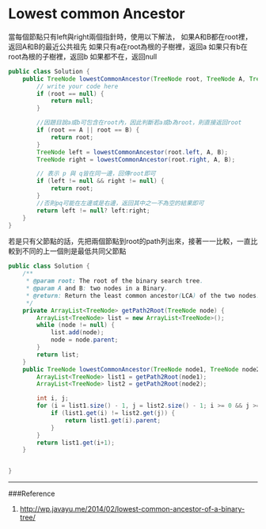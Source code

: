 # Lowest common Ancestor

當每個節點只有left與right兩個指針時，使用以下解法，
如果A和B都在root裡，返回A和B的最近公共祖先
如果只有a在root為根的子樹裡，返回a
如果只有b在root為根的子樹裡，返回b
如果都不在，返回null
```java
public class Solution {
    public TreeNode lowestCommonAncestor(TreeNode root, TreeNode A, TreeNode B) {
        // write your code here
        if (root == null) {
            return null;
        }

        //因題目說a或b可包含在root內，因此判斷若a或b為root，則直接返回root
        if (root == A || root == B) {
            return root;
        }
        TreeNode left = lowestCommonAncestor(root.left, A, B);
        TreeNode right = lowestCommonAncestor(root.right, A, B);

        // 表示 p 與 q皆在同一邊，回傳root即可
        if (left != null && right != null) {
            return root;
        }
        //否則pq可能在左邊或是右邊，返回其中之一不為空的結果即可
        return left != null? left:right;
    }
}
```

若是只有父節點的話，先把兩個節點到root的path列出來，接著一一比較，一直比較到不同的上一個則是最低共同父節點

```java
public class Solution {
    /**
     * @param root: The root of the binary search tree.
     * @param A and B: two nodes in a Binary.
     * @return: Return the least common ancestor(LCA) of the two nodes.
     */
    private ArrayList<TreeNode> getPath2Root(TreeNode node) {
        ArrayList<TreeNode> list = new ArrayList<TreeNode>();
        while (node != null) {
            list.add(node);
            node = node.parent;
        }
        return list;
    }
    public TreeNode lowestCommonAncestor(TreeNode node1, TreeNode node2) {
        ArrayList<TreeNode> list1 = getPath2Root(node1);
        ArrayList<TreeNode> list2 = getPath2Root(node2);

        int i, j;
        for (i = list1.size() - 1, j = list2.size() - 1; i >= 0 && j >= 0; i--, j--) {
            if (list1.get(i) != list2.get(j)) {
                return list1.get(i).parent;
            }
        }
        return list1.get(i+1);
    }


}

```
---
###Reference
1. http://wp.javayu.me/2014/02/lowest-common-ancestor-of-a-binary-tree/